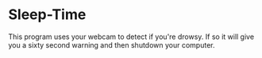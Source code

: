 # Sleep-Time
This program uses your webcam to detect if you're drowsy. If so it will give you a sixty second warning and then shutdown your computer.
